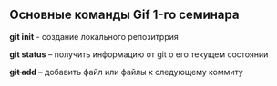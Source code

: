 ## Основные команды Gif 1-го семинара

**git init** - создание локального репозитррия

**git status** – получить информацию от git о его текущем состоянии

~~**git add**~~ – добавить файл или файлы к следующему коммиту